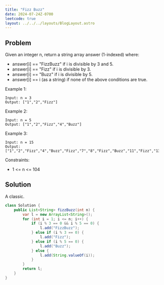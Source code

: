 ```yaml
---
title: "Fizz Buzz"
date: 2024-07-24Z-0700
leetcode: true
layout: ../../../layouts/BlogLayout.astro
---
```


## Problem

Given an integer n, return a string array answer (1-indexed) where:

- answer[i] == "FizzBuzz" if i is divisible by 3 and 5.
- answer[i] == "Fizz" if i is divisible by 3.
- answer[i] == "Buzz" if i is divisible by 5.
- answer[i] == i (as a string) if none of the above conditions are true.

Example 1:

```text
Input: n = 3
Output: ["1","2","Fizz"]
```

Example 2:

```text
Input: n = 5
Output: ["1","2","Fizz","4","Buzz"]
```

Example 3:

```text
Input: n = 15
Output: ["1","2","Fizz","4","Buzz","Fizz","7","8","Fizz","Buzz","11","Fizz","13","14","FizzBuzz"]
```

Constraints:

- 1 <= n <= 104

## Solution

A classic.

```java
class Solution {
    public List<String> fizzBuzz(int n) {
        var l = new ArrayList<String>();
        for (int i = 1; i <= n; i++) {
            if (i % 3 == 0 && i % 5 == 0) {
                l.add("FizzBuzz");
            } else if (i % 3 == 0) {
                l.add("Fizz");
            } else if (i % 5 == 0) {
                l.add("Buzz");
            } else {
                l.add(String.valueOf(i));
            }
        }
        return l;
    }
}
```
